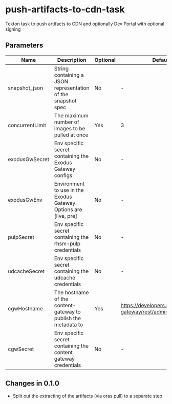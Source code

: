 # push-artifacts-to-cdn-task

Tekton task to push artifacts to CDN and optionally Dev Portal with optional signing

## Parameters

| Name            | Description                                                       | Optional | Default value                                            |
|-----------------|-------------------------------------------------------------------|----------|----------------------------------------------------------|
| snapshot_json   | String containing a JSON representation of the snapshot spec      | No       | -                                                        |
| concurrentLimit | The maximum number of images to be pulled at once                 | Yes      | 3                                                        |
| exodusGwSecret  | Env specific secret containing the Exodus Gateway configs         | No       | -                                                        |
| exodusGwEnv     | Environment to use in the Exodus Gateway. Options are [live, pre] | No       | -                                                        |
| pulpSecret      | Env specific secret containing the rhsm-pulp credentials          | No       | -                                                        |
| udcacheSecret   | Env specific secret containing the udcache credentials            | No       | -                                                        |
| cgwHostname     | The hostname of the content-gateway to publish the metadata to    | Yes      | https://developers.redhat.com/content-gateway/rest/admin |
| cgwSecret       | Env specific secret containing the content gateway credentials    | No       | -                                                        |

## Changes in 0.1.0
* Split out the extracting of the artifacts (via oras pull) to a separate step
